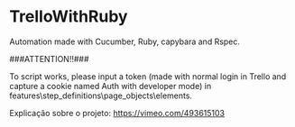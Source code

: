 # TrelloWithRuby
Automation made with Cucumber, Ruby, capybara and Rspec.

###ATTENTION!!###

To script works, please input a token (made with normal login in Trello and capture a cookie named Auth with developer mode) in features\step_definitions\page_objects\elements.



Explicação sobre o projeto: https://vimeo.com/493615103
